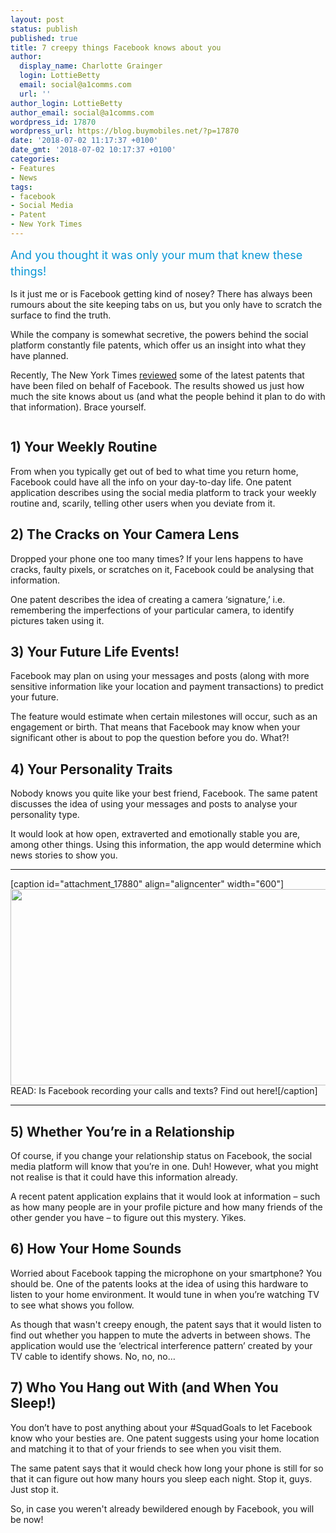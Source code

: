 ```yaml
---
layout: post
status: publish
published: true
title: 7 creepy things Facebook knows about you
author:
  display_name: Charlotte Grainger
  login: LottieBetty
  email: social@a1comms.com
  url: ''
author_login: LottieBetty
author_email: social@a1comms.com
wordpress_id: 17870
wordpress_url: https://blog.buymobiles.net/?p=17870
date: '2018-07-02 11:17:37 +0100'
date_gmt: '2018-07-02 10:17:37 +0100'
categories:
- Features
- News
tags:
- facebook
- Social Media
- Patent
- New York Times
---
```

<p><span class="postStandFirst" style="color: #0896d5; line-height: 26px; font-size: 18px;">And you thought it was only your mum that knew these things!</span></p>
<p>Is it just me or is Facebook getting kind of nosey? There has always been rumours about the site keeping tabs on us, but you only have to scratch the surface to find the truth.</p>
<p>While the company is somewhat secretive, the powers behind the social platform constantly file patents, which offer us an insight into what they have planned.</p>
<p>Recently, The New York Times <a href="https://www.nytimes.com/interactive/2018/06/21/opinion/sunday/facebook-patents-privacy.html?mtrref=t.co&amp;assetType=opinion" target="_blank" rel="noopener">reviewed</a> some of the latest patents that have been filed on behalf of Facebook. The results showed us just how much the site knows about us (and what the people behind it plan to do with that information). Brace yourself.</p>
<p><img class="aligncenter size-full wp-image-17872" src="https://lh3.googleusercontent.com/Arkt0SERnAs4x9ohjKwdq4d4of2mxyGLovl7Wv6Nc2qqz3p1forqMaSEeZfS_9roWmzUdcnMen6mWk4U_lDhJ8kfRA=s0" alt="" /></p>
<h2>1) Your Weekly Routine</h2>
<p>From when you typically get out of bed to what time you return home, Facebook could have all the info on your day-to-day life. One patent application describes using the social media platform to track your weekly routine and, scarily, telling other users when you deviate from it.</p>
<h2>2) The Cracks on Your Camera Lens</h2>
<p>Dropped your phone one too many times? If your lens happens to have cracks, faulty pixels, or scratches on it, Facebook could be analysing that information.</p>
<p>One patent describes the idea of creating a camera &lsquo;signature,&rsquo; i.e. remembering the imperfections of your particular camera, to identify pictures taken using it.</p>
<h2>3) Your Future Life Events!</h2>
<p>Facebook may plan on using your messages and posts (along with more sensitive information like your location and payment transactions) to predict your future.</p>
<p>The feature would estimate when certain milestones will occur, such as an engagement or birth. That means that Facebook may know when your significant other is about to pop the question before you do. What?!</p>
<h2>4)&nbsp;Your Personality Traits</h2>
<p>Nobody knows you quite like your best friend, Facebook. The same patent discusses the idea of using your messages and posts to analyse your personality type.</p>
<p>It would look at how open, extraverted and emotionally stable you are, among other things. Using this information, the app would determine which news stories to show you.</p>
<hr />
<p>[caption id="attachment_17880" align="aligncenter" width="600"]<a href="https://blog.buymobiles.net/news/is-facebook-recording-your-calls-and-texts-find-out-here" target="_blank" rel="noopener"><img class="wp-image-17880 size-full" src="https://lh3.googleusercontent.com/VAFUJLpO5cUgeqQdltRLud5thTrF72efQwN_C6csCBYahSfF92gLMASL2dEjKt106kOTN21NXRjw8HwsBBneNGIT_A=s0" alt="" width="600" height="314" /></a> READ: Is Facebook recording your calls and texts? Find out here![/caption]</p>
<hr />
<h2>5) Whether You&rsquo;re in a Relationship</h2>
<p>Of course, if you change your relationship status on Facebook, the social media platform will know that you&rsquo;re in one. Duh! However, what you might not realise is that it could have this information already.</p>
<p>A recent patent application explains that it would look at information &ndash; such as how many people are in your profile picture and how many friends of the other gender you have &ndash; to figure out this mystery. Yikes.</p>
<h2>6) How Your Home Sounds</h2>
<p>Worried about Facebook tapping the microphone on your smartphone? You should be. One of the patents looks at the idea of using this hardware to listen to your home environment. It would tune in when you&rsquo;re watching TV to see what shows you follow.</p>
<p>As though that wasn't creepy enough, the patent says that it would listen to find out whether you happen to mute the adverts in between shows. The application would use the &lsquo;electrical interference pattern&rsquo; created by your TV cable to identify shows. No, no, no&hellip;</p>
<h2>7) Who You Hang out With (and When You Sleep!)</h2>
<p>You don&rsquo;t have to post anything about your #SquadGoals to let Facebook know who your besties are. One patent suggests using your home location and matching it to that of your friends to see when you visit them.</p>
<p>The same patent says that it would check how long your phone is still for so that it can figure out how many hours you sleep each night. Stop it, guys. Just stop it.</p>
<p>So, in case you weren't already bewildered enough by Facebook, you will be now!</p>
<p><img class="aligncenter size-full wp-image-17877" src="https://lh3.googleusercontent.com/FkBKf54LfgCkGEbHW_6XhckJcT6ewa_63NIlxwjk5csSpVjPpa-k1xT2PjDw96y1JPGa1_RCW7jXXgi9MwKU7pZo=s0" alt="" /></p>
